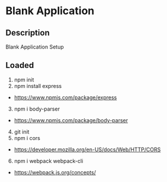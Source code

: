 # Blank Application

## Description
Blank Application Setup

## Loaded
1. npm init
2. npm install express
- https://www.npmjs.com/package/express
3. npm i body-parser
- https://www.npmjs.com/package/body-parser
4. git init
5. npm i cors
- https://developer.mozilla.org/en-US/docs/Web/HTTP/CORS
6. npm i webpack webpack-cli
- https://webpack.js.org/concepts/
